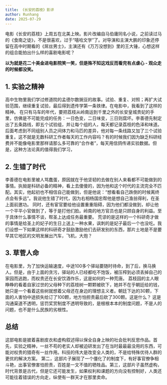 ```yaml
---
title: 《长安的荔枝》影评
author: Runhang 
date: 2025-07-29
---
```



电影《长安的荔枝》上周五在北美上映。影片改编自马伯庸同名小说，之前读过马的《食南之徒》，不是很喜欢，过于“嘻哈文学”了。对导演和主演大鹏的印象还停留在高中时期看的《屌丝男士》，主演还有《万万没想到》里的王大锤，心想这样的组合能拍出什么样的喜剧电影呢？

**以为就是花二十美金进电影院笑一笑，但是殊不知这戏反而看完有点虐心 - 观众走的时候都没笑。**

## 1. 实验之精神 
高中生物里我们学过修道院的孟德尔数豌豆的故事。试验、重复、对照；再扩大试验范围，继续重复试验，最后得到遗传学第一条铁律。在电影中，我看到了这样的精神。
在只有马车的年代，要把荔枝从岭南运到千里之外的长安皇城贵妃的手里，仿佛是不可能完成的任务：一日色变，二日味变，三日则腐坏。李善德先制定出了五条路线，即五个试验组，并让每个组的人，每天都记录荔枝的色泽和味道。
后面考虑到不同组别人员之间体力和马匹的差异，他对每一条线路又加了三个试验重复。这不就是无数科研工作者每天的工作内容吗？有的时候我们因为缺乏科研经费并不能像电影里那样请那么多可靠的“合作者”，每天用信鸽传递实验数据。但是，这种方法论真的值得我们学习，

## 2. 生错了时代
李善德在电影里被人骂蠢蛋，原因就在于他坚韧的去做在别人来看都不可能做到的事情。执拗是科研必备的精神，看上去傻傻的，因为他和这个时代的主流完全不匹配。其实，他起初也不相信自己能做到，但是他说：“想看看自己跌倒的时候离终点会有多远”。我说他生错了时代，因为右相杨国忠帮他是想自己渔翁得利，在圣上面前邀功。 同时，还有宦官要给他设置重重阻碍，因为他们都没做到，却让他一个平平小官做到了，等于是打他们脸。岭南的地方官员也是只顾自身的利益。至于具体什么事情不谈，帮圣上达成任务最重要。
荒谬的是这样的一个科研奇才做的事情是给圣上的妃子的生日上送上一种水果，讽刺的是妃子最后一个也没吃。我们设想一下如果这样的科研奇才鼓励激励他们去研发别的东西，那片土地是不是要早其它地区的文明发展出汽车，飞机，大炮？

## 3. 草菅人命
在电影里，为了加快运输速度，中途100多个驿站要随时待命，到了后，换马换人。但是，由于上面的贪污，驿站的人已经都吃不饱饭，被压榨到必须丢掉自己的家园而逃跑，而权贵还在长安饮酒作乐，这是如何的一种荒唐。
荔枝园的主人眼睁睁的看着自家过世的父母种下的荔枝树一颗颗被砍下，她并不在乎朝廷给的钱，她只是一个看着这些树就想着父母还在身边的理想主义者。朝廷下达的30颗，下面的人害怕中途损失给订了100颗，地方怕担责最后砍了300颗。这是什么？
这是沟通渠道不透明，惩罚奖赏制度不透明导致的，是根根本本的制度问题，不是人的问题，也不是什么民族的劣根性。


## 总结
这部电影是披着喜剧皮衣和虚构叙述得以保全自身上映的社会批判反思作品。首先，实验之精神，一丝不苟的老实人却被迫研发出了在当时最最最没用的东西，可能对权贵的猎奇有一丝作用。科技的伟大是改变全人类的，不是给特殊优待人群的更优的解决方案。
第二，这部片子展现了一个僵化了的制度下，有好事官僚争相斗艳，出事官僚害怕担责，百姓是一文不值的牺牲品。第三，这部片子虽然虚构，时代背景是古代，但是它还可能发生，如果权利和课题的方向没有控制好，人类还可能往着错误的方向走，纵使有一群天才在那里卖命。


